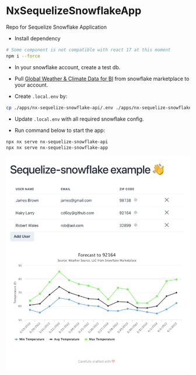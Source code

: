 

# NxSequelizeSnowflakeApp

Repo for Sequelize Snowflake Application

- Install dependency
```sh
# Some component is not compatible with react 17 at this moment
npm i --force 
```

- In your snowflake account, create a test db.

- Pull [Global Weather & Climate Data for BI](https://app.snowflake.com/marketplace/listing/GZSOZ1LLD8?search=weather&available=true) from snowflake marketplace to your account.

- Create `.local.env` by:
```sh
cp ./apps/nx-sequelize-snowflake-api/.env ./apps/nx-sequelize-snowflake-api/.local.env
```

- Update `.local.env` with all required snowflake config.

- Run command below to start the app:
```sh
npx nx serve nx-sequelize-snowflake-api
npx nx serve nx-sequelize-snowflake-app
```

![snapshot](./docs/snapshot.png)
